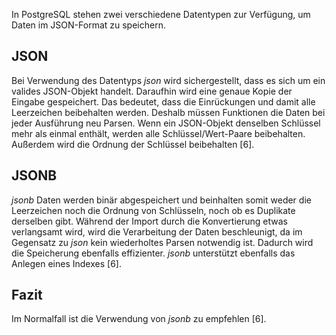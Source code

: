 In PostgreSQL stehen zwei verschiedene Datentypen zur Verfügung, um Daten im JSON-Format zu speichern.

## JSON
Bei Verwendung des Datentyps *json* wird sichergestellt, dass es sich um ein valides JSON-Objekt handelt. Daraufhin wird eine genaue Kopie der Eingabe gespeichert. 
Das bedeutet, dass die Einrückungen und damit alle Leerzeichen beibehalten werden. Deshalb müssen Funktionen die Daten bei jeder Ausführung neu Parsen.
Wenn ein JSON-Objekt denselben Schlüssel mehr als einmal enthält, werden alle Schlüssel/Wert-Paare beibehalten. Außerdem wird die Ordnung der Schlüssel beibehalten [6]. 


## JSONB
*jsonb* Daten werden binär abgespeichert und beinhalten somit weder die Leerzeichen noch die Ordnung von Schlüsseln, noch ob es Duplikate derselben gibt. Während der Import durch die Konvertierung etwas verlangsamt wird, wird die Verarbeitung der Daten beschleunigt, da im Gegensatz zu *json* kein wiederholtes Parsen notwendig ist. Dadurch wird die Speicherung ebenfalls effizienter. *jsonb* unterstützt ebenfalls das Anlegen eines Indexes [6].

## Fazit
Im Normalfall ist die Verwendung von *jsonb* zu empfehlen [6].